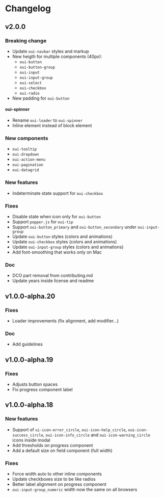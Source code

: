 # Changelog

## v2.0.0

### Breaking change

- Update `oui-navbar` styles and markup
- New heigth for multiple components (40px):
    - `oui-button`
    - `oui-button-group`
    - `oui-input`
    - `oui-input-group`
    - `oui-select`
    - `oui-checkbox`
    - `oui-radio`
- New padding for `oui-button`

#### oui-spinner
- Rename `oui-loader` to `oui-spinner`
- Inline element instead of block element

### New components
- `oui-tooltip`
- `oui-dropdown`
- `oui-action-menu`
- `oui-pagination`
- `oui-datagrid`

### New features
- Indeterminate state support for `oui-checkbox`

### Fixes
- Disable state when icon only for `oui-button`
- Support `popper.js` for `oui-tip`
- Support `oui-button_primary` and `oui-button_secondary` under `oui-input-group`
- Update `oui-button` styles (colors and animations)
- Update `oui-checkbox` styles (colors and animations)
- Update `oui-input-group` styles (colors and animations)
- Add font-smoothing that works only on Mac

### Doc
- DCO part removal from contributing.md
- Update years inside license and readme

## v1.0.0-alpha.20

### Fixes

- Loader improvements (fix alignment, add modifier...)

### Doc

- Add guidelines

## v1.0.0-alpha.19

### Fixes
- Adjusts button spaces
- Fix progress component label

## v1.0.0-alpha.18

### New features
- Support of `ui-icon-error_circle`, `oui-icon-help_circle`, `oui-icon-success_circle`, `oui-icon-info_circle` and `oui-icon-warning_circle` icons inside modal
- Add thresholds on progress component
- Add a default size on field component (full width)

### Fixes
- Force width auto to other inline components
- Update checkboxes size to be like radios
- Better label alignment on progress component
- `oui-input-group_numeric` width now the same on all browsers
